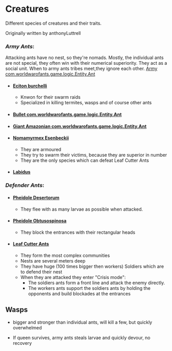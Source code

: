 # Creatures
Different species of creatures and their traits.

Originally written by anthonyLuttrell
### _Army Ants_:
Attacking ants have no nest, so they're nomads. Mostly, the individual ants are not special, they often win with their numerical superiority. They act as a social unit. When to army ants tribes meet,they ignore each other. [Army com.worldwarofants.game.logic.Entity.Ant](https://en.wikipedia.org/wiki/Army_ant)
* #### [Eciton burchelli](https://en.wikipedia.org/wiki/Eciton_burchellii)
    - Knwon for their swarm raids
    - Specialized in killing termites, wasps and of course other ants
* #### [Bullet com.worldwarofants.game.logic.Entity.Ant](https://en.wikipedia.org/wiki/Paraponera_clavata)
* #### [Giant Amazonian com.worldwarofants.game.logic.Entity.Ant](https://en.wikipedia.org/wiki/Dinoponera)
* #### [Nomamyrmex Esenbeckii](https://www.antwiki.org/wiki/Nomamyrmex_esenbeckii)
    - They are armoured
    - They try to swarm their victims, because they are superior in number
    - They are the only species which can defeat Leaf Cutter Ants
* #### [Labidus](https://www.antwiki.org/wiki/Labidus)

### _Defender Ants_:
* #### [Pheidole Desertorum](https://www.antwiki.org/wiki/Pheidole_desertorum)
    - They flee with as many larvae as possible when attacked.
* #### [Pheidole Obtusospinosa](https://www.antwiki.org/wiki/Pheidole_obtusospinosa)
    - They block the entrances with their rectangular heads
* #### [Leaf Cutter Ants](https://en.wikipedia.org/wiki/Leafcutter_ant)
    - They form the most complex communities
    - Nests are several meters deep
    - They have huge (100 times bigger then workers) Soldiers which are to defend their nest
    - When they are attacked they enter "Crisis mode":
        * The soldiers ants form a front line and attack the enemy directly.
        * The workers ants support the soldiers ants by holding the opponents and build blockades at the entrances

## Wasps

- bigger and stronger than individual ants, will kill a few, but quickly overwhelmed

- If queen survives, army ants steals larvae and quickly devour, no recovery